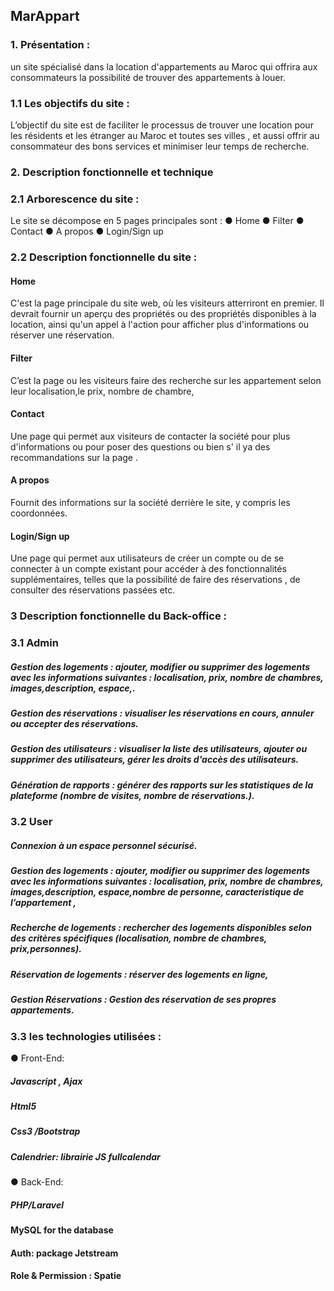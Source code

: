 

## MarAppart



### 1. Présentation :

un site spécialisé dans la location d'appartements au Maroc qui offrira aux consommateurs la possibilité de trouver des appartements à louer.

### 1.1 Les objectifs du site :
    
L’objectif du site est de faciliter le processus de trouver une location pour les résidents et les étranger  au Maroc et toutes ses villes , et aussi offrir au consommateur des bons services et minimiser leur temps de recherche.


### 2. Description fonctionnelle et technique

### 2.1 Arborescence du site :
Le site se décompose en 5 pages principales sont : 
●  Home 
●  Filter
● Contact
● A propos 
● Login/Sign up 

### 2.2 Description fonctionnelle du site :
 #### Home 

C'est la page principale du site web, où les visiteurs atterriront en premier. Il devrait fournir un aperçu des propriétés ou des propriétés disponibles à la location, ainsi qu'un appel à l'action pour afficher plus d'informations ou réserver une réservation.

 #### Filter

C’est la page ou les visiteurs faire des recherche sur les appartement selon leur localisation,le prix, nombre de chambre,  


 #### Contact
Une page qui permet aux visiteurs de contacter la société  pour plus d'informations ou pour poser des questions ou bien s' il ya des recommandations sur la page   .


#### A propos 
Fournit des informations sur la société  derrière le site, y compris les coordonnées.




 #### Login/Sign up 
Une page qui permet aux utilisateurs de créer un compte ou de se connecter à un compte existant pour accéder à des fonctionnalités supplémentaires, telles que la possibilité de faire des réservations , de consulter des réservations passées etc.




### 3 Description fonctionnelle du Back-office :
### 3.1 Admin
##### Gestion des logements : ajouter, modifier ou supprimer des logements avec les informations suivantes : localisation, prix, nombre de chambres, images,description, espace,.
 ##### Gestion des réservations : visualiser les réservations en cours, annuler ou accepter des réservations.
 ##### Gestion des utilisateurs : visualiser la liste des utilisateurs, ajouter ou supprimer des utilisateurs, gérer les droits d'accès des utilisateurs. 
##### Génération de rapports : générer des rapports sur les statistiques de la plateforme (nombre de visites, nombre de réservations.).
### 3.2 User
##### Connexion à un espace personnel sécurisé.
##### Gestion des logements : ajouter, modifier ou supprimer des logements avec les informations suivantes : localisation, prix, nombre de chambres, images,description, espace,nombre de personne, caracteristique de l’appartement ,
#####  Recherche de logements : rechercher des logements disponibles selon des critères spécifiques (localisation, nombre de chambres, prix,personnes). 
##### Réservation de logements : réserver des logements en ligne,  
##### Gestion Réservations : Gestion des réservation de ses propres appartements.  


### 3.3 les technologies utilisées :
●    Front-End:
##### Javascript , Ajax 
##### Html5
##### Css3 /Bootstrap 
##### Calendrier: librairie JS fullcalendar

●    Back-End:
##### PHP/Laravel
#### MySQL for the database
#### Auth:  package Jetstream
#### Role & Permission : Spatie 




